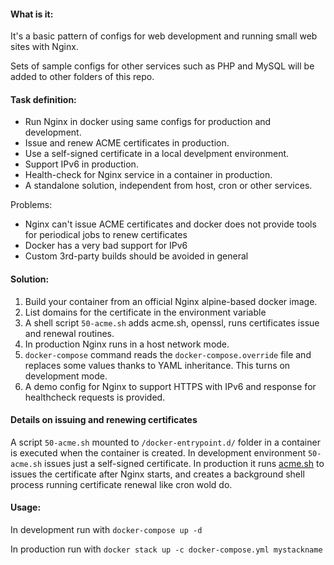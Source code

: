 #### What is it:

It's a basic pattern of configs for web development and running small web sites with Nginx.

Sets of sample configs for other services such as PHP and MySQL will be added to other folders of this repo.

#### Task definition:

* Run Nginx in docker using same configs for production and development.
* Issue and renew ACME certificates in production.
* Use a self-signed certificate in a local develpment environment.
* Support IPv6 in production.
* Health-check for Nginx service in a container in production.
* A standalone solution, independent from host, cron or other services.

Problems:
* Nginx can't issue ACME certificates and docker does not provide tools for periodical jobs to renew certificates
* Docker has a very bad support for IPv6
* Custom 3rd-party builds should be avoided in general

#### Solution:

1. Build your container from an official Nginx alpine-based docker image.
2. List domains for the certificate in the environment variable
3. A shell script `50-acme.sh` adds acme.sh, openssl, runs certificates issue and renewal routines.
4. In production Nginx runs in a host network mode.
5. `docker-compose` command reads the `docker-compose.override` file and replaces some values thanks to YAML inheritance. This turns on development mode.
6. A demo config for Nginx to support HTTPS with IPv6 and response for healthcheck requests is provided.

#### Details on issuing and renewing certificates 

A script `50-acme.sh` mounted to `/docker-entrypoint.d/` folder in a container is executed when the container is created.
In development environment `50-acme.sh` issues just a self-signed certificate. 
In production it runs [acme.sh](https://github.com/acmesh-official/acme.sh) to issues the certificate after Nginx starts, and creates a background shell process running certificate renewal like cron wold do. 

#### Usage:

In development run with `docker-compose up -d`

In production run with `docker stack up -c docker-compose.yml mystackname`
